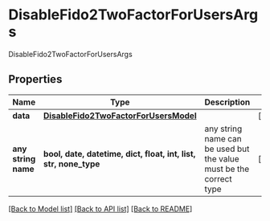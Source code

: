 # DisableFido2TwoFactorForUsersArgs

DisableFido2TwoFactorForUsersArgs

## Properties
Name | Type | Description | Notes
------------ | ------------- | ------------- | -------------
**data** | [**DisableFido2TwoFactorForUsersModel**](DisableFido2TwoFactorForUsersModel.md) |  | [optional] 
**any string name** | **bool, date, datetime, dict, float, int, list, str, none_type** | any string name can be used but the value must be the correct type | [optional]

[[Back to Model list]](../README.md#documentation-for-models) [[Back to API list]](../README.md#documentation-for-api-endpoints) [[Back to README]](../README.md)


